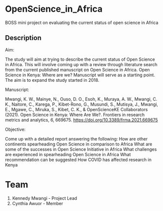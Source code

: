 # OpenScience_in_Africa
BOSS mini project on evaluating the current status of open science in Africa

## Description

Aim:

The study will aim at trying to describe the current status of Open Science in Africa. This will involve coming up with a review through literature search from the current published manuscript on Open Science in Africa. Open Science in Kenya: Where are we? Manuscript will serve as a starting point. The aim is to expand the study started in 2018.

Manuscript:

Mwangi, K. W., Mainye, N., Ouso, D. O., Esoh, K., Muraya, A. W., Mwangi, C. K., Naitore, C., Karega, P., Kibet-Rono, G., Musundi, S., Mutisya, J., Mwangi, E., Mgawe, C., Miruka, S., Kibet, C. K., & OpenScienceKE Collaborators (2021). Open Science in Kenya: Where Are We?. Frontiers in research metrics and analytics, 6, 669675. https://doi.org/10.3389/frma.2021.669675

Objective:

Come up with a detailed report answering the following:
How are other continents spearheading Open Science in comparison to Africa
What are some of the successes in Open Science Initiative in Africa
What challenges are experienced in spearheading Open Science in Africa
What recommendation can be suggested
How COVID has affected research in Kenya

# Team
1. Kennedy Mwangi - Project Lead
2. Cynthia Awuor - Member

